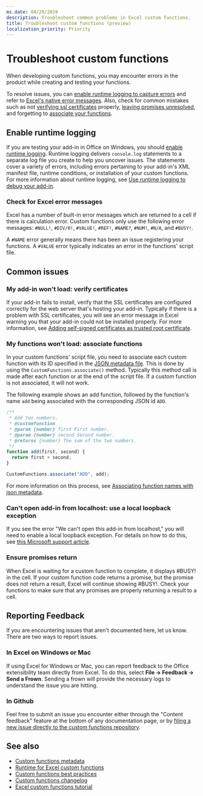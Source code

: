 ```yaml
---
ms.date: 04/29/2019
description: Troubleshoot common problems in Excel custom functions.
title: Troubleshoot custom functions (preview)
localization_priority: Priority
---
```

# Troubleshoot custom functions

When developing custom functions, you may encounter errors in the product while creating and testing your functions.

To resolve issues, you can [enable runtime logging to capture errors](#enable-runtime-logging) and refer to [Excel's native error messages](#check-for-excel-error-messages). Also, check for common mistakes such as not [verifying ssl certificates](#my-add-in-wont-load-verify-certificates) properly, [leaving promises unresolved](#ensure-promises-return), and forgetting to [associate your functions](#my-functions-wont-load-associate-functions).

## Enable runtime logging

If you are testing your add-in in Office on Windows, you should [enable runtime logging](/office/dev/add-ins/testing/troubleshoot-manifest#use-runtime-logging-to-debug-your-add-in). Runtime logging delivers `console.log` statements to a separate log file you create to help you uncover issues. The statements cover a variety of errors, including errors pertaining to your add-in's XML manifest file, runtime conditions, or installation of your custom functions.  For more information about runtime logging, see [Use runtime logging to debug your add-in](/office/dev/add-ins/testing/troubleshoot-manifest#use-runtime-logging-to-debug-your-add-in).  

### Check for Excel error messages

Excel has a number of built-in error messages which are returned to a cell if there is calculation error. Custom functions only use the following error messages: `#NULL!`, `#DIV/0!`, `#VALUE!`, `#REF!`, `#NAME?`, `#NUM!`, `#N/A`, and `#BUSY!`.

A `#NAME` error generally means there has been an issue registering your functions. A `#VALUE` error typically indicates an error in the functions' script file.

## Common issues

### My add-in won't load: verify certificates

If your add-in fails to install, verify that the SSL certificates are configured correctly for the web server that's hosting your add-in. Typically if there is a problem with SSL certificates, you will see an error message in Excel warning you that your add-in could not be installed properly. For more information, see [Adding self-signed certificates as trusted root certificate](https://github.com/OfficeDev/generator-office/blob/master/src/docs/ssl.md).

### My functions won't load: associate functions

In your custom functions' script file, you need to associate each custom function with its ID specified in the [JSON metadata file](custom-functions-json.md). This is done by using the `CustomFunctions.associate()` method. Typically this method call is made after each function or at the end of the script file. If a custom function is not associated, it will not work.

The following example shows an add function, followed by the function's name `add` being associated with the corresponding JSON id `ADD`.

```js
/**
 * Add two numbers.
 * @customfunction
 * @param {number} first First number.
 * @param {number} second Second number.
 * @returns {number} The sum of the two numbers.
 */
function add(first, second) {
  return first + second;
}

CustomFunctions.associate("ADD", add);
```

For more information on this process, see [Associating function names with json metadata](/office/dev/add-ins/excel/custom-functions-best-practices#associating-function-names-with-json-metadata).

### Can't open add-in from localhost: use a local loopback exception

If you see the error "We can't open this add-in from localhost," you will need to enable a local loopback exception. For details on how to do this, see [this Microsoft support article](https://support.microsoft.com/en-us/help/4490419/local-loopback-exemption-does-not-work).

### Ensure promises return

When Excel is waiting for a custom function to complete, it displays #BUSY! in the cell. If your custom function code returns a promise, but the promise does not return a result, Excel will continue showing #BUSY!. Check your functions to make sure that any promises are properly returning a result to a cell.

## Reporting Feedback

If you are encountering issues that aren't documented here, let us know. There are two ways to report issues.

### In Excel on Windows or Mac

If using Excel for Windows or Mac, you can report feedback to the Office extensibility team directly from Excel. To do this, select **File -> Feedback -> Send a Frown**. Sending a frown will provide the necessary logs to understand the issue you are hitting.

### In Github

Feel free to submit an issue you encounter either through the "Content feedback" feature at the bottom of any documentation page, or by [filing a new issue directly to the custom functions repository](https://github.com/OfficeDev/Excel-Custom-Functions/issues).

## See also

* [Custom functions metadata](custom-functions-json.md)
* [Runtime for Excel custom functions](custom-functions-runtime.md)
* [Custom functions best practices](custom-functions-best-practices.md)
* [Custom functions changelog](custom-functions-changelog.md)
* [Excel custom functions tutorial](../tutorials/excel-tutorial-create-custom-functions.md)
